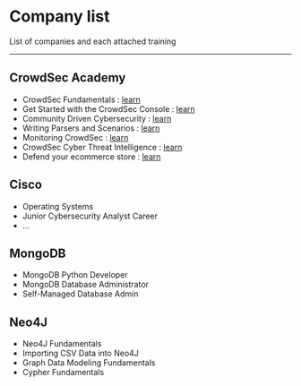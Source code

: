# Company list

List of companies and each attached training

--- 

## CrowdSec Academy
* CrowdSec Fundamentals : [learn](https://academy.crowdsec.net/course/crowdsec-fundamentals)
* Get Started with the CrowdSec Console : [learn](https://academy.crowdsec.net/course/get-started-with-the-crowdsec-console)
* Community Driven Cybersecurity : [learn](https://academy.crowdsec.net/course/community-driven-cybersecurity)
* Writing Parsers and Scenarios : [learn](https://academy.crowdsec.net/course/writing-parsers-and-scenarios)
* Monitoring CrowdSec : [learn](https://academy.crowdsec.net/course/monitoring-crowdsec)
* CrowdSec Cyber Threat Intelligence : [learn](https://academy.crowdsec.net/course/crowdsec-cyber-threat-intelligence)
* Defend your ecommerce store : [learn](https://academy.crowdsec.net/course/defend-your-ecommerce-store)

## Cisco
* Operating Systems
* Junior Cybersecurity Analyst Career
* ...

## MongoDB
* MongoDB Python Developer
* MongoDB Database Administrator
* Self-Managed Database Admin

## Neo4J
* Neo4J Fundamentals
* Importing CSV Data into Neo4J
* Graph Data Modeling Fundamentals
* Cypher Fundamentals
